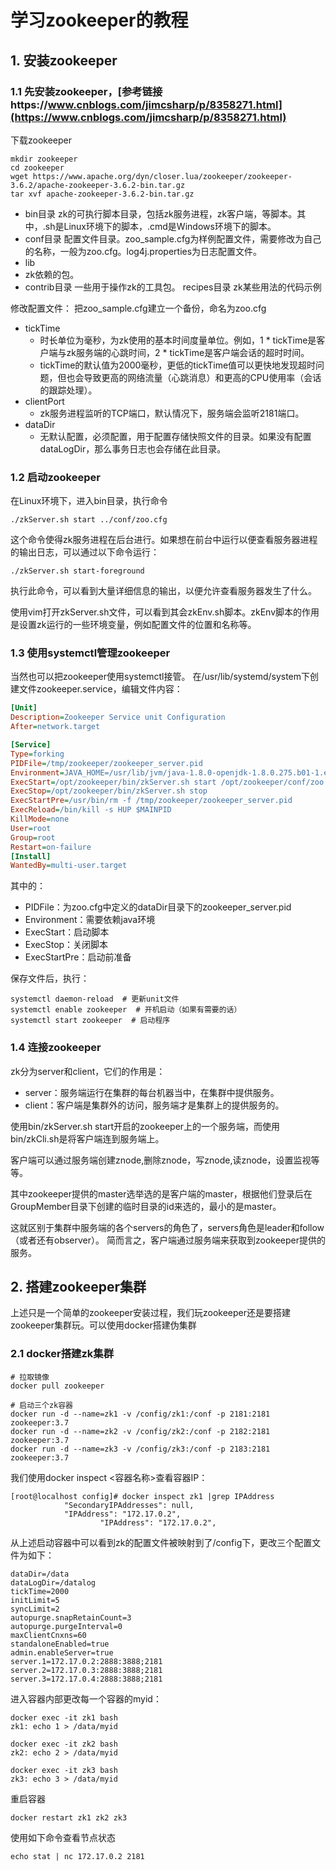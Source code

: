 # 学习zookeeper的教程
## 1. 安装zookeeper
### 1.1 先安装zookeeper，[参考链接https://www.cnblogs.com/jimcsharp/p/8358271.html](https://www.cnblogs.com/jimcsharp/p/8358271.html)

下载zookeeper
```
mkdir zookeeper
cd zookeeper
wget https://www.apache.org/dyn/closer.lua/zookeeper/zookeeper-3.6.2/apache-zookeeper-3.6.2-bin.tar.gz
tar xvf apache-zookeeper-3.6.2-bin.tar.gz
```


- bin目录
  zk的可执行脚本目录，包括zk服务进程，zk客户端，等脚本。其中，.sh是Linux环境下的脚本，.cmd是Windows环境下的脚本。
- conf目录
  配置文件目录。zoo_sample.cfg为样例配置文件，需要修改为自己的名称，一般为zoo.cfg。log4j.properties为日志配置文件。
- lib
- zk依赖的包。
- contrib目录
  一些用于操作zk的工具包。
  recipes目录
  zk某些用法的代码示例


修改配置文件：
把zoo_sample.cfg建立一个备份，命名为zoo.cfg

- tickTime
    - 时长单位为毫秒，为zk使用的基本时间度量单位。例如，1 * tickTime是客户端与zk服务端的心跳时间，2 * tickTime是客户端会话的超时时间。
    - tickTime的默认值为2000毫秒，更低的tickTime值可以更快地发现超时问题，但也会导致更高的网络流量（心跳消息）和更高的CPU使用率（会话的跟踪处理）。
- clientPort
    - zk服务进程监听的TCP端口，默认情况下，服务端会监听2181端口。
- dataDir
    - 无默认配置，必须配置，用于配置存储快照文件的目录。如果没有配置dataLogDir，那么事务日志也会存储在此目录。


### 1.2 启动zookeeper

在Linux环境下，进入bin目录，执行命令
```
./zkServer.sh start ../conf/zoo.cfg
```
这个命令使得zk服务进程在后台进行。如果想在前台中运行以便查看服务器进程的输出日志，可以通过以下命令运行：
```
./zkServer.sh start-foreground
```
执行此命令，可以看到大量详细信息的输出，以便允许查看服务器发生了什么。

使用vim打开zkServer.sh文件，可以看到其会zkEnv.sh脚本。zkEnv脚本的作用是设置zk运行的一些环境变量，例如配置文件的位置和名称等。

### 1.3 使用systemctl管理zookeeper
当然也可以把zookeeper使用systemctl接管。
在/usr/lib/systemd/system下创建文件zookeeper.service，编辑文件内容：
```ini
[Unit]
Description=Zookeeper Service unit Configuration
After=network.target

[Service]
Type=forking
PIDFile=/tmp/zookeeper/zookeeper_server.pid
Environment=JAVA_HOME=/usr/lib/jvm/java-1.8.0-openjdk-1.8.0.275.b01-1.el8_3.x86_64/bin
ExecStart=/opt/zookeeper/bin/zkServer.sh start /opt/zookeeper/conf/zoo.cfg
ExecStop=/opt/zookeeper/bin/zkServer.sh stop
ExecStartPre=/usr/bin/rm -f /tmp/zookeeper/zookeeper_server.pid
ExecReload=/bin/kill -s HUP $MAINPID
KillMode=none
User=root
Group=root
Restart=on-failure
[Install]
WantedBy=multi-user.target
```
其中的：
- PIDFile：为zoo.cfg中定义的dataDir目录下的zookeeper_server.pid
- Environment：需要依赖java环境
- ExecStart：启动脚本
- ExecStop：关闭脚本
- ExecStartPre：启动前准备


保存文件后，执行：
```
systemctl daemon-reload  # 更新unit文件
systemctl enable zookeeper  # 开机启动（如果有需要的话）
systemctl start zookeeper  # 启动程序
```

### 1.4 连接zookeeper
zk分为server和client，它们的作用是：
- server：服务端运行在集群的每台机器当中，在集群中提供服务。 
- client：客户端是集群外的访问，服务端才是集群上的提供服务的。  


使用bin/zkServer.sh start开启的zookeeper上的一个服务端，而使用bin/zkCli.sh是将客户端连到服务端上。

客户端可以通过服务端创建znode,删除znode，写znode,读znode，设置监视等等。

其中zookeeper提供的master选举选的是客户端的master，根据他们登录后在GroupMember目录下创建的临时目录的id来选的，最小的是master。  

这就区别于集群中服务端的各个servers的角色了，servers角色是leader和follow（或者还有observer）。 简而言之，客户端通过服务端来获取到zookeeper提供的服务。


## 2. 搭建zookeeper集群

上述只是一个简单的zookeeper安装过程，我们玩zookeeper还是要搭建zookeeper集群玩。可以使用docker搭建伪集群
### 2.1 docker搭建zk集群
```
# 拉取镜像
docker pull zookeeper

# 启动三个zk容器
docker run -d --name=zk1 -v /config/zk1:/conf -p 2181:2181 zookeeper:3.7
docker run -d --name=zk2 -v /config/zk2:/conf -p 2182:2181 zookeeper:3.7
docker run -d --name=zk3 -v /config/zk3:/conf -p 2183:2181 zookeeper:3.7
```

我们使用docker inspect <容器名称>查看容器IP：
```
[root@localhost config]# docker inspect zk1 |grep IPAddress
            "SecondaryIPAddresses": null,
            "IPAddress": "172.17.0.2",
                    "IPAddress": "172.17.0.2",
```

从上述启动容器中可以看到zk的配置文件被映射到了/config下，更改三个配置文件为如下：
```
dataDir=/data
dataLogDir=/datalog
tickTime=2000
initLimit=5
syncLimit=2
autopurge.snapRetainCount=3
autopurge.purgeInterval=0
maxClientCnxns=60
standaloneEnabled=true
admin.enableServer=true
server.1=172.17.0.2:2888:3888;2181
server.2=172.17.0.3:2888:3888;2181
server.3=172.17.0.4:2888:3888;2181
```

进入容器内部更改每一个容器的myid：
```
docker exec -it zk1 bash
zk1: echo 1 > /data/myid

docker exec -it zk2 bash
zk2: echo 2 > /data/myid

docker exec -it zk3 bash
zk3: echo 3 > /data/myid
```

重启容器
```
docker restart zk1 zk2 zk3
```

使用如下命令查看节点状态
```
echo stat | nc 172.17.0.2 2181
```